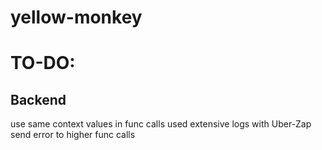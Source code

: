 # yellow-monkey

# TO-DO:
## Backend
use same context values in func calls
used extensive logs with Uber-Zap
send error to higher func calls

